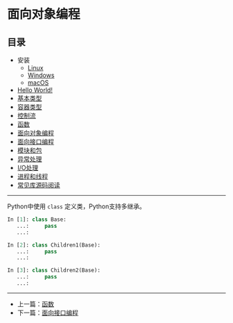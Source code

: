 # 面向对象编程

## 目录

- 安装
    - [Linux](./linux.md)
    - [Windows](./windows.md)
    - [macOS](./macos.md)
- [Hello World!](./hello_world.md)
- [基本类型](./basic_types.md)
- [容器类型](./composite_types.md)
- [控制流](./flow.md)
- [函数](./function.md)
- [面向对象编程](./oo.md)
- [面向接口编程](./interface.md)
- [模块和包](./module_and_package.md)
- [异常处理](./exception.md)
- [I/O处理](./io.md)
- [进程和线程](./process_and_thread.md)
- [常见库源码阅读](./source_code_analysis.md)

---

Python中使用 `class` 定义类，Python支持多继承。

```python
In [1]: class Base:
   ...:     pass
   ...:

In [2]: class Children1(Base):
   ...:     pass
   ...:

In [3]: class Children2(Base):
   ...:     pass
   ...:

```

---

- 上一篇：[函数](./function.md)
- 下一篇：[面向接口编程](./interface.md)
